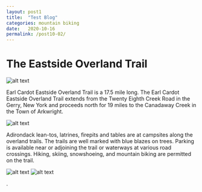 ```yaml
---
layout: post1
title:  "Test Blog"
categories: mountain biking
date:   2020-10-16
permalink: /post10-02/
---
```


# The Eastside Overland Trail

![alt text](https://i.imgur.com/SVSWb6rl.jpg)




Earl Cardot Eastside Overland Trail is a 17.5 mile long. The Earl Cardot Eastside Overland Trail extends from the Twenty Eighth Creek Road in the Gerry, New York and proceeds north for 19 miles to the Canadaway Creek in the Town of Arkwright.

![alt text](https://i.imgur.com/6s12OiOl.jpg)

Adirondack lean-tos, latrines, firepits and tables are at campsites along the overland trails. The trails are well marked with blue blazes on trees. Parking is available near or adjoining the trail or waterways at various road crossings. Hiking, skiing, snowshoeing, and mountain biking are permitted on the trail. 

![alt text](https://i.imgur.com/Dfz4kDol.jpg)
![alt text](https://i.imgur.com/vSpsPGzl.jpg)





.

